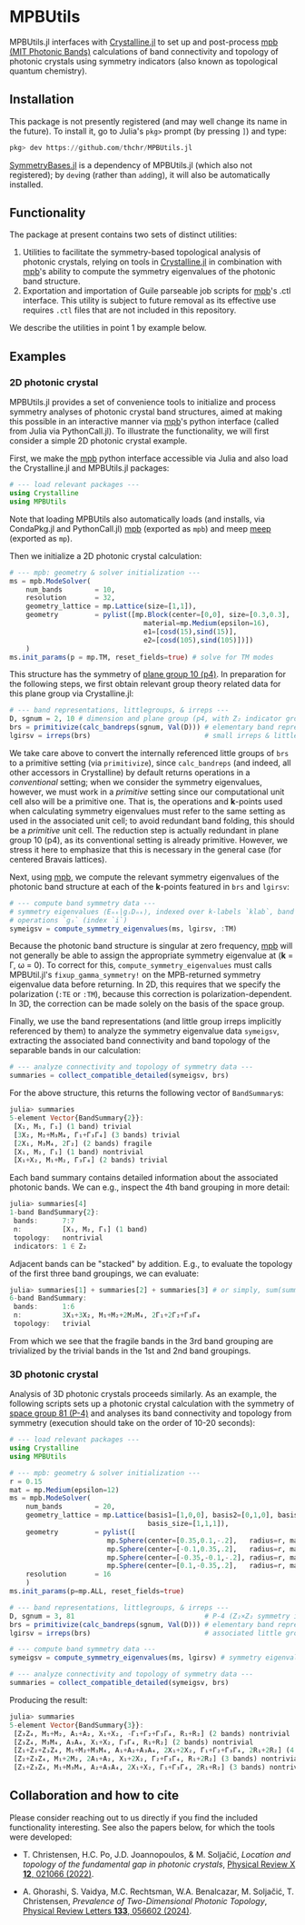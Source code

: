 # MPBUtils

MPBUtils.jl interfaces with [Crystalline.jl](https://github.com/thchr/Crystalline.jl) to set up and post-process [mpb (MIT Photonic Bands)](https://github.com/NanoComp/mpb) calculations of band connectivity and topology of photonic crystals using symmetry indicators (also known as topological quantum chemistry).

## Installation

This package is not presently registered (and may well change its name in the future). To install it, go to Julia's `pkg>` prompt (by pressing `]`) and type:
```jl
pkg> dev https://github.com/thchr/MPBUtils.jl
```
[SymmetryBases.jl](https://github.com/thchr/SymmetryBases.jl) is a dependency of MPBUtils.jl (which also not registered); by `dev`ing (rather than `add`ing), it will also be automatically installed.

## Functionality

The package at present contains two sets of distinct utilities:

1. Utilities to facilitate the symmetry-based topological analysis of photonic crystals, relying on tools in [Crystalline.jl](https://github.com/thchr/Crystalline.jl) in combination with [mpb](https://github.com/NanoComp/mpb)'s ability to compute the symmetry eigenvalues of the photonic band structure.
2. Exportation and importation of Guile parseable job scripts for [mpb](https://github.com/NanoComp/mpb)'s .ctl interface. This utility is subject to future removal as its effective use requires `.ctl` files that are not included in this repository.

We describe the utilities in point 1 by example below.

## Examples

### 2D photonic crystal

MPBUtils.jl provides a set of convenience tools to initialize and process symmetry analyses of photonic crystal band structures, aimed at making this possible in an interactive manner via [mpb](https://github.com/NanoComp/mpb)'s python interface (called from Julia via PythonCall.jl). To illustrate the functionality, we will first consider a simple 2D photonic crystal example.

First, we make the [mpb](https://github.com/NanoComp/mpb) python interface accessible via Julia and also load the Crystalline.jl and MPBUtils.jl packages:
```jl
# --- load relevant packages ---
using Crystalline
using MPBUtils
```
Note that loading MPBUtils also automatically loads (and installs, via CondaPkg.jl and PythonCall.jl) [mpb](https://github.com/NanoComp/mpb) (exported as `mpb`) and meep [meep](https://github.com/NanoComp/meep) (exported as `mp`).

Then we initialize a 2D photonic crystal calculation:
```jl
# --- mpb: geometry & solver initialization ---
ms = mpb.ModeSolver(
    num_bands        = 10,
    resolution       = 32,
    geometry_lattice = mp.Lattice(size=[1,1]),
    geometry         = pylist([mp.Block(center=[0,0], size=[0.3,0.3],  # a 15° rotated square
                                 material=mp.Medium(epsilon=16),
                                 e1=[cosd(15),sind(15)],
                                 e2=[cosd(105),sind(105)])])
    )
ms.init_params(p = mp.TM, reset_fields=true) # solve for TM modes
```

This structure has the symmetry of [plane group 10 (p4)](https://www.cryst.ehu.es/cgi-bin/plane/programs/nph-plane_getgen?gnum=10&type=plane&what=gp). In preparation for the following steps, we first obtain relevant group theory related data for this plane group via Crystalline.jl:
```jl
# --- band representations, littlegroups, & irreps ---
D, sgnum = 2, 10 # dimension and plane group (p4, with Z₂ indicator group)
brs = primitivize(calc_bandreps(sgnum, Val(D))) # elementary band representations
lgirsv = irreps(brs)                            # small irreps & little groups assoc. w/ `brs`
```

We take care above to convert the internally referenced little groups of `brs` to a primitive setting (via `primitivize`), since `calc_bandreps` (and indeed, all other accessors in Crystalline) by default returns operations in a _conventional_ setting; when we consider the symmetry eigenvalues, however, we must work in a _primitive_ setting since our computational unit cell also will be a primitive one. That is, the operations and **k**-points used when calculating symmetry eigenvalues must refer to the same setting as used in the associated unit cell; to avoid redundant band folding, this should be a _primitive_ unit cell.
The reduction step is actually redundant in plane group 10 (p4), as its conventional setting is already primitive. However, we stress it here to emphasize that this is necessary in the general case (for centered Bravais lattices).

Next, using [mpb](https://github.com/NanoComp/mpb), we compute the relevant symmetry eigenvalues of the photonic band structure at each of the **k**-points featured in `brs` and `lgirsv`:
```jl
# --- compute band symmetry data ---
# symmetry eigenvalues ⟨Eₙₖ|gᵢDₙₖ⟩, indexed over k-labels `klab`, band indices `n`, and
# operations `gᵢ` (index `i`)
symeigsv = compute_symmetry_eigenvalues(ms, lgirsv, :TM)
```

Because the photonic band structure is singular at zero frequency, [mpb](https://github.com/NanoComp/mpb) will not generally be able to assign the appropriate symmetry eigenvalue at (**k** = Γ, ω = 0).
To correct for this, `compute_symmetry_eigenvalues` must calls MPBUtil.jl's `fixup_gamma_symmetry!` on the MPB-returned symmetry eigenvalue data before returning. In 2D, this requires that we specify the polarization (`:TE` or `:TM`), because this correction is polarization-dependent. In 3D, the correction can be made solely on the basis of the space group.

Finally, we use the band representations (and little group irreps implicitly referenced by them) to analyze the symmetry eigenvalue data `symeigsv`, extracting the associated band connectivity and band topology of the separable bands in our calculation:
```jl
# --- analyze connectivity and topology of symmetry data ---
summaries = collect_compatible_detailed(symeigsv, brs)
```

For the above structure, this returns the following vector of `BandSummary`s:
```jl
julia> summaries
5-element Vector{BandSummary{2}}:
 [X₁, M₁, Γ₁] (1 band) trivial
 [3X₂, M₂+M₃M₄, Γ₁+Γ₃Γ₄] (3 bands) trivial
 [2X₁, M₃M₄, 2Γ₂] (2 bands) fragile
 [X₁, M₂, Γ₁] (1 band) nontrivial
 [X₁+X₂, M₁+M₂, Γ₃Γ₄] (2 bands) trivial
```

Each band summary contains detailed information about the associated photonic bands. We can e.g., inspect the 4th band grouping in more detail:
```jl
julia> summaries[4]
1-band BandSummary{2}:
 bands:      7:7
 n:          [X₁, M₂, Γ₁] (1 band)
 topology:   nontrivial
 indicators: 1 ∈ Z₂
```

Adjacent bands can be "stacked" by addition. E.g., to evaluate the topology of the first three band groupings, we can evaluate:
```jl
julia> summaries[1] + summaries[2] + summaries[3] # or simply, sum(summaries[1:3])
6-band BandSummary:
 bands:      1:6
 n:          3X₁+3X₂, M₁+M₂+2M₃M₄, 2Γ₁+2Γ₂+Γ₃Γ₄
 topology:   trivial
```
From which we see that the fragile bands in the 3rd band grouping are trivialized by the trivial bands in the 1st and 2nd band groupings.

### 3D photonic crystal

Analysis of 3D photonic crystals proceeds similarly.
As an example, the following scripts sets up a photonic crystal calculation with the symmetry of [space group 81 (P-4)](https://www.cryst.ehu.es/cgi-bin/cryst/programs/nph-getgen?what=gp&gnum=81&what=gp) and analyses its band connectivity and topology from symmetry (execution should take on the order of 10-20 seconds):

```jl
# --- load relevant packages ---
using Crystalline
using MPBUtils

# --- mpb: geometry & solver initialization ---
r = 0.15
mat = mp.Medium(epsilon=12)
ms = mpb.ModeSolver(
    num_bands        = 20,
    geometry_lattice = mp.Lattice(basis1=[1,0,0], basis2=[0,1,0], basis3=[0,0,1],
                                  basis_size=[1,1,1]),
    geometry         = pylist([
                        mp.Sphere(center=[0.35,0.1,-.2],   radius=r, material=mat),
                        mp.Sphere(center=[-0.1,0.35,.2],   radius=r, material=mat),
                        mp.Sphere(center=[-0.35,-0.1,-.2], radius=r, material=mat),
                        mp.Sphere(center=[0.1,-0.35,.2],   radius=r, material=mat)]),
    resolution       = 16
    )
ms.init_params(p=mp.ALL, reset_fields=true)

# --- band representations, littlegroups, & irreps ---
D, sgnum = 3, 81                                # P-4 (Z₂×Z₂ symmetry indicator group)
brs = primitivize(calc_bandreps(sgnum, Val(D))) # elementary band representations
lgirsv = irreps(brs)                            # associated little groups & small irreps

# --- compute band symmetry data ---
symeigsv = compute_symmetry_eigenvalues(ms, lgirsv) # symmetry eigenvalues ⟨Eₙₖ|gᵢDₙₖ⟩

# --- analyze connectivity and topology of symmetry data ---
summaries = collect_compatible_detailed(symeigsv, brs)
```

Producing the result:
```jl
julia> summaries
5-element Vector{BandSummary{3}}:
 [Z₃Z₄, M₁+M₂, A₁+A₂, X₁+X₂, -Γ₁+Γ₂+Γ₃Γ₄, R₁+R₂] (2 bands) nontrivial
 [Z₃Z₄, M₃M₄, A₃A₄, X₁+X₂, Γ₃Γ₄, R₁+R₂] (2 bands) nontrivial
 [Z₁+Z₂+Z₃Z₄, M₁+M₂+M₃M₄, A₁+A₂+A₃A₄, 2X₁+2X₂, Γ₁+Γ₂+Γ₃Γ₄, 2R₁+2R₂] (4 bands) trivial
 [Z₂+Z₃Z₄, M₁+2M₂, 2A₁+A₂, X₁+2X₂, Γ₂+Γ₃Γ₄, R₁+2R₂] (3 bands) nontrivial
 [Z₁+Z₃Z₄, M₁+M₃M₄, A₂+A₃A₄, 2X₁+X₂, Γ₁+Γ₃Γ₄, 2R₁+R₂] (3 bands) nontrivial
```

## Collaboration and how to cite

Please consider reaching out to us directly if you find the included functionality interesting.
See also the papers below, for which the tools were developed:

- T. Christensen, H.C. Po, J.D. Joannopoulos, & M. Soljačić, *Location and topology of the fundamental gap in photonic crystals*, [Physical Review X **12**, 021066 (2022)](https://doi.org/10.1103/PhysRevX.12.021066).

- A. Ghorashi, S. Vaidya, M.C. Rechtsman, W.A. Benalcazar, M. Soljačić, T. Christensen, *Prevalence of Two-Dimensional Photonic Topology*, [Physical Review Letters **133**, 056602 (2024)](https://doi.org/10.1103/PhysRevLett.133.056602).